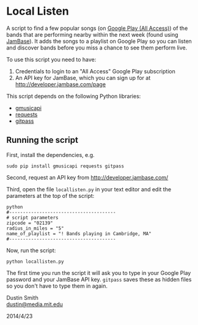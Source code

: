 # Local Listen 

A script to find a few popular songs (on [Google Play (All Access)](http://music.google.com)) of
the bands that are performing nearby within the next week (found using
                [JamBase](http://jambase.com)).  It adds the songs to a playlist on Google Play so
you can listen and discover bands before you miss a chance to see them perform live.

To use this script you need to have:
  
  1. Credentials to login to an "All Access" Google Play subscription
  2. An API key for JamBase, which you can sign up for at
     http://developer.jambase.com/page

This script depends on the following Python libraries:
  
  - [gmusicapi](simon-weber/Unofficial-Google-Music-APIr)
  - [requests](http://docs.python-requests.org/en/latest/)
  - [gitpass](dasmith/gitpass)

## Running the script

First, install the dependencies, e.g.

    sudo pip install gmusicapi requests gitpass


Second, request an API key from http://developer.jambase.com/

Third, open the file `locallisten.py` in your text editor and edit the parameters at the top of the
script:

```
python
#---------------------------------------
# script parameters
zipcode = "02139"
radius_in_miles = "5"
name_of_playlist = "! Bands playing in Cambridge, MA"
#---------------------------------------
```

Now, run the script:

    python locallisten.py


The first time you run the script it will ask you to type in your Google Play password and your JamBase API key.  `gitpass` saves these as hidden files so you don't have to type them in again.

Dustin Smith  
dustin@media.mit.edu

2014/4/23
